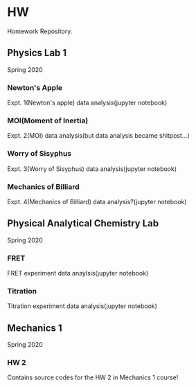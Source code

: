 # HW
Homework Repository.

## Physics Lab 1
Spring 2020

### Newton's Apple
Expt. 1(Newton's apple) data analysis(jupyter notebook)

### MOI(Moment of Inertia)
Expt. 2(MOI) data analysis(but data analysis became shitpost...)

### Worry of Sisyphus
Expt. 3(Worry of Sisyphus) data analysis(jupyter notebook)

### Mechanics of Billiard
Expt. 4(Mechanics of Billiard) data analysis?(jupyter notebook)

## Physical Analytical Chemistry Lab
Spring 2020

### FRET
FRET experiment data anaylsis(jupyter notebook)

### Titration
Titration experiment data analysis(jupyter notebook)

## Mechanics 1
Spring 2020

### HW 2
Contains source codes for the HW 2 in Mechanics 1 course!
